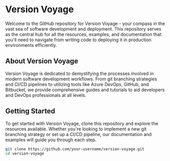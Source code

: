 # Version Voyage

Welcome to the GitHub repository for Version Voyage - your compass in the vast sea of software development and deployment. This repository serves as the central hub for all the resources, examples, and documentation that you'll need to navigate from writing code to deploying it in production environments efficiently.

## About Version Voyage

Version Voyage is dedicated to demystifying the processes involved in modern software development workflows. From git branching strategies and CI/CD pipelines to utilizing tools like Azure DevOps, GitHub, and Bitbucket, we provide comprehensive guides and tutorials to aid developers and DevOps professionals at all levels.

## Getting Started

To get started with Version Voyage, clone this repository and explore the resources available. Whether you're looking to implement a new git branching strategy or set up a CI/CD pipeline, our documentation and examples will guide you through each step.

```bash
git clone https://github.com/your-username/version-voyage.git
cd version-voyage

